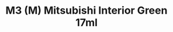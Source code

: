 ---
layout: product
title: "M3 (M) Mitsubishi Interior Green 17ml"
price: "320" 
desc: "Akrilna boja 17mL"
img_path: "/assets/img/AK2067.jpg"
brand: "AK "
available: false
special_offer: false
new: false
soon: false
cat: "020000"
subcat: "020200"
subsubcat: "020203"
sifra: "AK2067"
popular: true
---